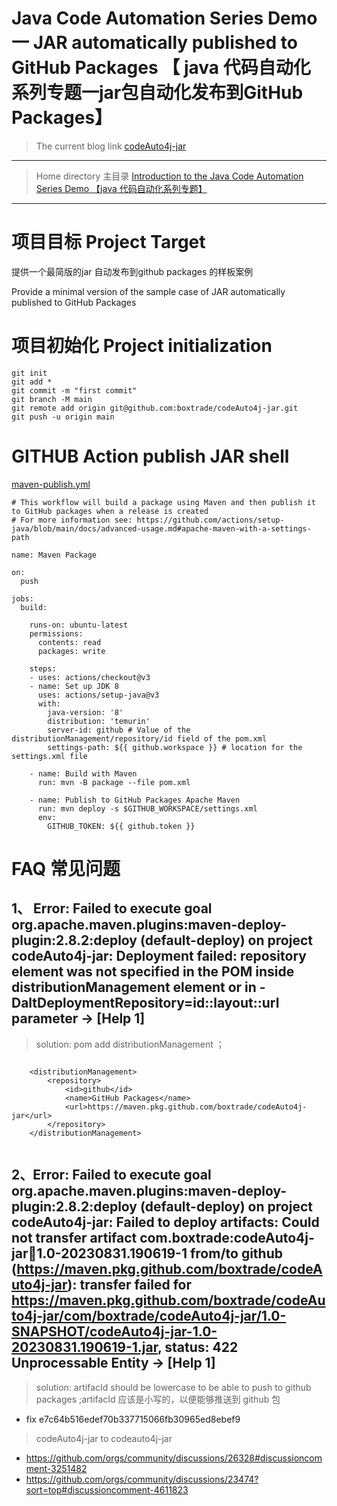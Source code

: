 # Java Code Automation Series Demo 一 JAR automatically published to GitHub Packages 【 java 代码自动化系列专题一jar包自动化发布到GitHub Packages】
> The current blog link [ codeAuto4j-jar](https://github.com/boxtrade/codeAuto4j-jar)
---
> Home directory 主目录 [Introduction to the Java Code Automation Series Demo 【java 代码自动化系列专题】](https://github.com/boxtrade/codeAuto4j)
---
# 项目目标 Project Target
提供一个最简版的jar 自动发布到github packages 的样板案例

Provide a minimal version of the sample case of JAR automatically published to GitHub Packages


# 项目初始化 Project initialization
```shell
git init
git add *
git commit -m "first commit"
git branch -M main
git remote add origin git@github.com:boxtrade/codeAuto4j-jar.git
git push -u origin main
```
# GITHUB Action publish JAR shell
[maven-publish.yml](.github/workflows/maven-publish.yml)
```github-action
# This workflow will build a package using Maven and then publish it to GitHub packages when a release is created
# For more information see: https://github.com/actions/setup-java/blob/main/docs/advanced-usage.md#apache-maven-with-a-settings-path

name: Maven Package

on:
  push

jobs:
  build:

    runs-on: ubuntu-latest
    permissions:
      contents: read
      packages: write

    steps:
    - uses: actions/checkout@v3
    - name: Set up JDK 8
      uses: actions/setup-java@v3
      with:
        java-version: '8'
        distribution: 'temurin'
        server-id: github # Value of the distributionManagement/repository/id field of the pom.xml
        settings-path: ${{ github.workspace }} # location for the settings.xml file

    - name: Build with Maven
      run: mvn -B package --file pom.xml

    - name: Publish to GitHub Packages Apache Maven
      run: mvn deploy -s $GITHUB_WORKSPACE/settings.xml
      env:
        GITHUB_TOKEN: ${{ github.token }}

```
# FAQ 常见问题
## 1、 Error:  Failed to execute goal org.apache.maven.plugins:maven-deploy-plugin:2.8.2:deploy (default-deploy) on project codeAuto4j-jar: Deployment failed: repository element was not specified in the POM inside distributionManagement element or in -DaltDeploymentRepository=id::layout::url parameter -> [Help 1]
> solution: pom add distributionManagement ；
```pom

    <distributionManagement>
        <repository>
            <id>github</id>
            <name>GitHub Packages</name>
            <url>https://maven.pkg.github.com/boxtrade/codeAuto4j-jar</url>
        </repository>
    </distributionManagement>


```
## 2、Error:  Failed to execute goal org.apache.maven.plugins:maven-deploy-plugin:2.8.2:deploy (default-deploy) on project codeAuto4j-jar: Failed to deploy artifacts: Could not transfer artifact com.boxtrade:codeAuto4j-jar:jar:1.0-20230831.190619-1 from/to github (https://maven.pkg.github.com/boxtrade/codeAuto4j-jar): transfer failed for https://maven.pkg.github.com/boxtrade/codeAuto4j-jar/com/boxtrade/codeAuto4j-jar/1.0-SNAPSHOT/codeAuto4j-jar-1.0-20230831.190619-1.jar, status: 422 Unprocessable Entity -> [Help 1]
> solution: artifacId should be lowercase to be able to push to github packages ;artifacId 应该是小写的，以便能够推送到 github 包
- fix e7c64b516edef70b337715066fb30965ed8ebef9
> <artifactId>codeAuto4j-jar</artifactId> to     <artifactId>codeauto4j-jar</artifactId>
- https://github.com/orgs/community/discussions/26328#discussioncomment-3251482
- https://github.com/orgs/community/discussions/23474?sort=top#discussioncomment-4611823
